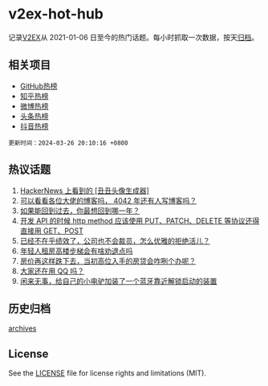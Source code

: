 # v2ex-hot-hub

 记录[V2EX](https://www.v2ex.com/)从 2021-01-06 日至今的热门话题。每小时抓取一次数据，按天[归档](archives)。
 
 ## 相关项目

- [GitHub热榜](https://github.com/it985/github-hot-hub)
- [知乎热榜](https://github.com/it985/zhihu-hot-hub)
- [微博热榜](https://github.com/it985/weibo-hot-hub)
- [头条热榜](https://github.com/it985/toutiao-hot-hub)
- [抖音热榜](https://github.com/it985/douyin-hot-hub)


 `更新时间：2024-03-26 20:10:16 +0800`

## 热议话题

1. [HackerNews 上看到的 [丑丑头像生成器]](https://www.v2ex.com/t/1027006)
1. [可以看看各位大佬的博客吗， 4042 年还有人写博客吗？](https://www.v2ex.com/t/1026924)
1. [如果能回到过去，你最想回到哪一年？](https://www.v2ex.com/t/1027003)
1. [开发 API 的时候 http method 应该使用 PUT、PATCH、DELETE 等协议还得直接用 GET、POST](https://www.v2ex.com/t/1026944)
1. [已经不在乎绩效了，公司也不会裁员，怎么优雅的拒绝活儿？](https://www.v2ex.com/t/1027121)
1. [年轻人租房高楼步梯会有啥劝退点吗](https://www.v2ex.com/t/1027055)
1. [房价再这样跌下去，当初高位入手的房贷会咋咧个办呢？](https://www.v2ex.com/t/1027163)
1. [大家还在用 QQ 吗？](https://www.v2ex.com/t/1027062)
1. [闲来无事，给自己的小电驴加装了一个蓝牙靠近解锁启动的装置](https://www.v2ex.com/t/1027088)

## 历史归档

[archives](archives)

## License

See the [LICENSE](LICENSE) file for license rights and limitations (MIT).
